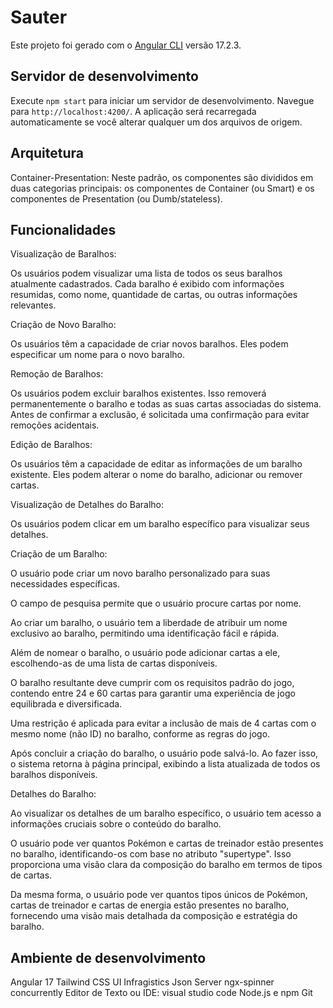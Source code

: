 # Sauter

Este projeto foi gerado com o [Angular CLI](https://github.com/angular/angular-cli) versão 17.2.3.

## Servidor de desenvolvimento

Execute `npm start` para iniciar um servidor de desenvolvimento. Navegue para `http://localhost:4200/`. A aplicação será recarregada automaticamente se você alterar qualquer um dos arquivos de origem.

## Arquitetura

Container-Presentation: 
Neste padrão, os componentes são divididos em duas categorias principais: os componentes de Container (ou Smart) e os componentes de Presentation (ou Dumb/stateless).

## Funcionalidades

Visualização de Baralhos:

Os usuários podem visualizar uma lista de todos os seus baralhos atualmente cadastrados. Cada baralho é exibido com informações resumidas, como nome, quantidade de cartas, ou outras informações relevantes.

Criação de Novo Baralho:

Os usuários têm a capacidade de criar novos baralhos. Eles podem especificar um nome para o novo baralho.

Remoção de Baralhos:

Os usuários podem excluir baralhos existentes. Isso removerá permanentemente o baralho e todas as suas cartas associadas do sistema. Antes de confirmar a exclusão, é solicitada uma confirmação para evitar remoções acidentais.

Edição de Baralhos:

Os usuários têm a capacidade de editar as informações de um baralho existente. Eles podem alterar o nome do baralho, adicionar ou remover cartas.

Visualização de Detalhes do Baralho:

Os usuários podem clicar em um baralho específico para visualizar seus detalhes.

Criação de um Baralho:

O usuário pode criar um novo baralho personalizado para suas necessidades específicas.

O campo de pesquisa permite que o usuário procure cartas por nome.

Ao criar um baralho, o usuário tem a liberdade de atribuir um nome exclusivo ao baralho, permitindo uma identificação fácil e rápida.

Além de nomear o baralho, o usuário pode adicionar cartas a ele, escolhendo-as de uma lista de cartas disponíveis.

O baralho resultante deve cumprir com os requisitos padrão do jogo, contendo entre 24 e 60 cartas para garantir uma experiência de jogo equilibrada e diversificada.

Uma restrição é aplicada para evitar a inclusão de mais de 4 cartas com o mesmo nome (não ID) no baralho, conforme as regras do jogo.

Após concluir a criação do baralho, o usuário pode salvá-lo. Ao fazer isso, o sistema retorna à página principal, exibindo a lista atualizada de todos os baralhos disponíveis.

Detalhes do Baralho:

Ao visualizar os detalhes de um baralho específico, o usuário tem acesso a informações cruciais sobre o conteúdo do baralho.

O usuário pode ver quantos Pokémon e cartas de treinador estão presentes no baralho, identificando-os com base no atributo "supertype". Isso proporciona uma visão clara da composição do baralho em termos de tipos de cartas.

Da mesma forma, o usuário pode ver quantos tipos únicos de Pokémon, cartas de treinador e cartas de energia estão presentes no baralho, fornecendo uma visão mais detalhada da composição e estratégia do baralho.

## Ambiente de desenvolvimento

Angular 17
Tailwind CSS
UI Infragistics
Json Server
ngx-spinner
concurrently
Editor de Texto ou IDE: visual studio code
Node.js e npm
Git
